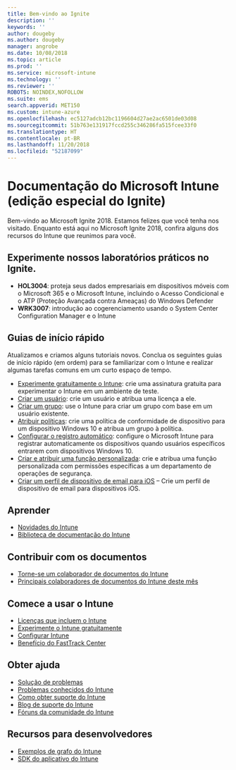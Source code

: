 ```yaml
---
title: Bem-vindo ao Ignite
description: ''
keywords: ''
author: dougeby
ms.author: dougeby
manager: angrobe
ms.date: 10/08/2018
ms.topic: article
ms.prod: ''
ms.service: microsoft-intune
ms.technology: ''
ms.reviewer: ''
ROBOTS: NOINDEX,NOFOLLOW
ms.suite: ems
search.appverid: MET150
ms.custom: intune-azure
ms.openlocfilehash: ec5127adcb12bc1196604d27ae2ac6501de03d08
ms.sourcegitcommit: 51b763e131917fccd255c346286fa515fcee33f0
ms.translationtype: HT
ms.contentlocale: pt-BR
ms.lasthandoff: 11/20/2018
ms.locfileid: "52187099"
---
```

# <a name="microsoft-intune-documentation-40ignite-special-edition41"></a>Documentação do Microsoft Intune &#40;edição especial do Ignite&#41;
Bem-vindo ao Microsoft Ignite 2018. Estamos felizes que você tenha nos visitado. Enquanto está aqui no Microsoft Ignite 2018, confira alguns dos recursos do Intune que reunimos para você.

## <a name="try-our-hands-on-labs-at-ignite"></a>Experimente nossos laboratórios práticos no Ignite.
- **HOL3004**: proteja seus dados empresariais em dispositivos móveis com o Microsoft 365 e o Microsoft Intune, incluindo o Acesso Condicional e o ATP (Proteção Avançada contra Ameaças) do Windows Defender
- **WRK3007**: introdução ao cogerenciamento usando o System Center Configuration Manager e o Intune

## <a name="quickstarts"></a>Guias de início rápido
Atualizamos e criamos alguns tutoriais novos. Conclua os seguintes guias de início rápido (em ordem) para se familiarizar com o Intune e realizar algumas tarefas comuns em um curto espaço de tempo.

- [Experimente gratuitamente o Intune](free-trial-sign-up.md): crie uma assinatura gratuita para experimentar o Intune em um ambiente de teste.    
- [Criar um usuário](quickstart-create-user.md): crie um usuário e atribua uma licença a ele.
- [Criar um grupo](quickstart-create-group.md): use o Intune para criar um grupo com base em um usuário existente.
- [Atribuir políticas](get-started-policies.md): crie uma política de conformidade de dispositivo para um dispositivo Windows 10 e atribua um grupo à política.
- [Configurar o registro automático](quickstart-setup-auto-enrollment.md): configure o Microsoft Intune para registrar automaticamente os dispositivos quando usuários específicos entrarem com dispositivos Windows 10.
- [Criar e atribuir uma função personalizada](quickstart-create-custom-role.md): crie e atribua uma função personalizada com permissões específicas a um departamento de operações de segurança. 
- [Criar um perfil de dispositivo de email para iOS](quickstart-email-profile.md) – Crie um perfil de dispositivo de email para dispositivos iOS.

## <a name="learn"></a>Aprender
- [Novidades do Intune](whats-new.md)
- [Biblioteca de documentação do Intune](https://docs.microsoft.com/intune/)

## <a name="contribute-to-docs"></a>Contribuir com os documentos
- [Torne-se um colaborador de documentos do Intune](https://github.com/MicrosoftDocs/IntuneDocs/blob/master/README.md)  
- [Principais colaboradores de documentos do Intune deste mês](https://github.com/MicrosoftDocs/IntuneDocs/graphs/contributors?from=2018-09-01&to=2018-11-30&type=c)  

## <a name="start-using-intune"></a>Comece a usar o Intune
- [Licenças que incluem o Intune](licenses.md)
- [Experimente o Intune gratuitamente](free-trial-sign-up.md)
- [Configurar Intune](setup-steps.md)
- [Benefício do FastTrack Center](https://docs.microsoft.com/enterprise-mobility-security/Solutions/enterprise-mobility-fasttrack-program)

## <a name="get-help"></a>Obter ajuda
- [Solução de problemas](help-desk-operators.md)
- [Problemas conhecidos do Intune](known-issues.md)
- [Como obter suporte do Intune](get-support.md)
- [Blog de suporte do Intune](https://blogs.technet.microsoft.com/intunesupport/)
- [Fóruns da comunidade do Intune](https://techcommunity.microsoft.com/t5/Enterprise-Mobility-Security/ct-p/EMS)

## <a name="developer-resources"></a>Recursos para desenvolvedores
- [Exemplos de grafo do Intune](https://github.com/microsoftgraph/powershell-intune-samples)
- [SDK do aplicativo do Intune](app-sdk-get-started.md)
